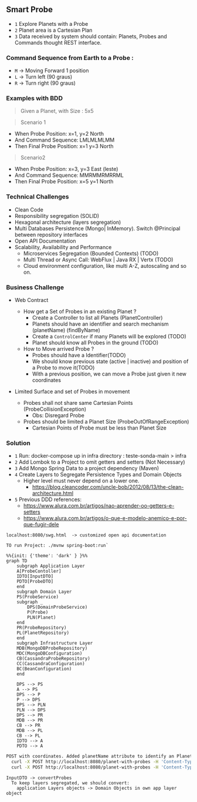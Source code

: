 ## Smart Probe

- `1` Explore Planets with a Probe
- `2` Planet area is a Cartesian Plan
- `3` Data received by system should contain: Planets, Probes and Commands thought REST interface.

### Command Sequence from Earth to a Probe :
- `M` -> Moving Forward 1 position
- `L` -> Turn left (90 graus)
- `R` -> Turn right (90 graus)


### Examples with BDD

> Given a Planet, with Size : 5x5

> Scenario 1
  - When Probe Position: x=1, y=2 North
  - And Command Sequence: LMLMLMLMM
  - Then Final Probe Position: x=1 y=3 North

> Scenario2
  - When Probe Position: x=3, y=3 East (leste)
  - And Command Sequence: MMRMMRMRRML
  - Then Final Probe Position: x=5 y=1 North
  

### Technical Challenges
 - Clean Code
 - Responsibility segregation (SOLID)
 - Hexagonal architecture (layers segregation)
 - Multi Databases Persistence (Mongo| InMemory). Switch @Principal between repository interfaces
 - Open API Documentation
 - Scalability, Availability and Performance
   - Microservices Segregation (Bounded Contexts) (TODO)
   - Multi Thread or Async Call: WebFlux | Java RX | Vertx (TODO)
   - Cloud environment configuration, like multi A-Z, autoscaling and so on.

### Business Challenge
 - Web Contract
    - How get a Set of Probes in an existing Planet ?
        - Create a Controller to list all Planets (PlanetController)
        - Planets should have an identifier and search mechanism (planetName) (findByName) 
        - Create a `ControlCenter` if many Planets will be explored (TODO)
        - Planet should know all Probes in the ground (TODO)
    - How to Move arrived Probe ?
      - Probes should have a Identifier(TODO)
      - We should know previous state (active | inactive) and position of a Probe to move it(TODO)
      - With a previous position, we can move a Probe just given it new coordinates 

 - Limited Surface and set of Probes in movement
     - Probes shall not share same Cartesian Points (ProbeCollisionException)
        - Obs: Disregard Probe
     - Probes should be limited a Planet Size (ProbeOutOfRangeException)
        - Cartesian Points of Probe must be less than Planet Size 


### Solution

  - `1` Run: docker-compose up in infra directory : teste-sonda-main > infra
  - `2` Add Lombok to a Project to omit getters and setters (Not Necessary)
  - `3` Add Mongo Spring Data to a project dependency (Maven)
  - `4` Create Layers to Segregate Persistence Types and Domain Objects
    - Higher level must never depend on a lower one. 
      - https://blog.cleancoder.com/uncle-bob/2012/08/13/the-clean-architecture.html
  - `5` Previous DDD references:
      - https://www.alura.com.br/artigos/nao-aprender-oo-getters-e-setters
      - https://www.alura.com.br/artigos/o-que-e-modelo-anemico-e-por-que-fugir-dele

```openapi
localhost:8080/swg.html  -> customized open api documentation
```

```run
TO run Project: ./mvnw spring-boot:run`
```

```mermaid
%%{init: {'theme': 'dark' } }%%
graph TD
    subgraph Application Layer
    A[ProbeContoller]
    IDTO[InputDTO]
    PDTO[ProbeDTO]
    end
    subgraph Domain Layer
    PS(ProbeService)
    subgraph _
        DPS(DomainProbeService)
        P(Probe)
        PLN(Planet)
    end
    PR(ProbeRepository)
    PL(PlanetRepository)
    end
    subgraph Infrastructure Layer
    MDB(MongoDBProbeRepository)
    MDC(MongoDBConfiguration)
    CB(CassandraProbeRepository)
    CC(CassandraConfiguration)
    BC(BeanConfiguration)
    end
    
    DPS --> PS
    A --> PS
    DPS --> P
    P --> DPS
    DPS --> PLN
    PLN --> DPS
    DPS --> PR
    MDB --> PR
    CB --> PR
    MDB --> PL
    CB --> PL
    IDTO --> A
    PDTO --> A
```

```bash
POST with coordinates. Added planetName attribute to identify an Planet
  curl -X POST http://localhost:8080/planet-with-probes -H 'Content-Type: application/json' -d '{"width":10,"height":10,"planetName":"MARS","probes":[{"x":1,"y":2,"direction":"N","commands": "LMLMLMLMM"},{"x":3,"y":3,"direction":"E","commands": "MMRMMRMRRM"}]}'
  curl -X POST http://localhost:8080/planet-with-probes -H 'Content-Type: application/json' -d '{"width":20,"height":20,"planetName":"MOON","probes":[{"x":1,"y":2,"direction":"N","commands": "LMLMLMLMM"},{"x":3,"y":3,"direction":"E","commands": "MMRMMRMRRM"}]}'
```

````
InputDTO -> convertProbes
  To keep layers segregated, we should convert:
    application Layers objects -> Domain Objects in own app layer object
